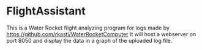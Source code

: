 # FlightAssistant

This is a Water Rocket flight analyzing program for logs made by https://github.com/rkasti/WaterRocketComputer
It will host a webserver on port 8050 and display the data in a graph of the uploaded log file.